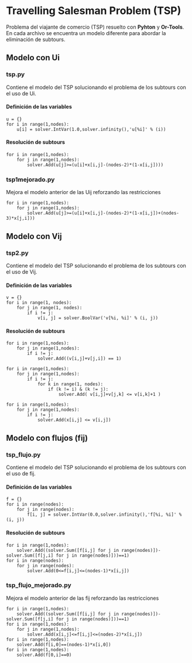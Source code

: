 # Travelling Salesman Problem (TSP)
Problema del viajante de comercio (TSP) resuelto con **Pyhton** y **Or-Tools**.
En cada archivo se encuentra un modelo diferente para abordar la eliminación de subtours.
## Modelo con Ui
### tsp.py
Contiene el modelo del TSP solucionando el problema de los subtours con el uso de Ui.
#### Definición de las variables
```
u = {}
for i in range(1,nodes):
    u[i] = solver.IntVar(1.0,solver.infinity(),'u[%i]' % (i))
```
#### Resolución de subtours
```
for i in range(1,nodes):
    for j in range(1,nodes):
        solver.Add(u[j]>=(u[i]+x[i,j]-(nodes-2)*(1-x[i,j])))
```
### tsp1mejorado.py
Mejora el modelo anterior de las Uij reforzando las restricciones
```
for i in range(1,nodes):
    for j in range(1,nodes):
        solver.Add(u[j]>=(u[i]+x[i,j]-(nodes-2)*(1-x[i,j])+(nodes-3)*x[j,i]))
```
## Modelo con Vij
### tsp2.py
Contiene el modelo del TSP solucionando el problema de los subtours con el uso de Vij.
#### Definición de las variables
```
v = {}
for i in range(1, nodes):
    for j in range(1, nodes):
        if i != j:
            v[i, j] = solver.BoolVar('v[%i, %i]' % (i, j))
```
#### Resolución de subtours
```
for i in range(1,nodes):
    for j in range(1,nodes):
        if i != j:
            solver.Add((v[i,j]+v[j,i]) == 1)

for i in range(1,nodes):
    for j in range(1,nodes):
        if i != j:
            for k in range(1, nodes):
                if (k != i) & (k != j):
                    solver.Add( v[i,j]+v[j,k] <= v[i,k]+1 )

for i in range(1,nodes):
    for j in range(1,nodes):
        if i != j:
            solver.Add(x[i,j] <= v[i,j])
```
## Modelo con flujos (fij)
### tsp_flujo.py
Contiene el modelo del TSP solucionando el problema de los subtours con el uso de fij.
#### Definición de las variables
```
f = {}
for i in range(nodes):
    for j in range(nodes):
        f[i, j] = solver.IntVar(0.0,solver.infinity(),'f[%i, %i]' % (i, j))
```
#### Resolución de subtours
```
for i in range(1,nodes):
    solver.Add((solver.Sum([f[i,j] for j in range(nodes)])-solver.Sum([f[j,i] for j in range(nodes)]))==1)
for i in range(nodes):
    for j in range(nodes):
        solver.Add(0<=f[i,j]<=(nodes-1)*x[i,j])
```
### tsp_flujo_mejorado.py
Mejora el modelo anterior de las fij reforzando las restricciones
```
for i in range(1,nodes):
    solver.Add((solver.Sum([f[i,j] for j in range(nodes)])-solver.Sum([f[j,i] for j in range(nodes)]))==1)
for i in range(1,nodes):
    for j in range(1,nodes):
        solver.Add(x[i,j]<=f[i,j]<=(nodes-2)*x[i,j])
for i in range(1,nodes):
    solver.Add(f[i,0]==(nodes-1)*x[i,0])
for i in range(1,nodes):
    solver.Add(f[0,i]==0)
```
